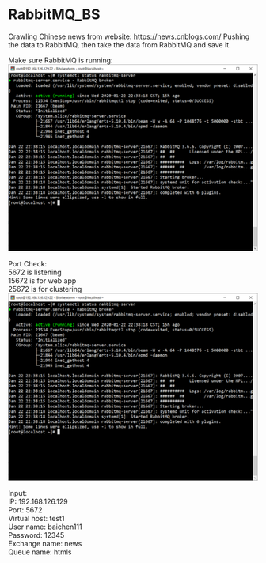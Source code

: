 # RabbitMQ_BS
Crawling Chinese news from website: https://news.cnblogs.com/
Pushing the data to RabbitMQ, then take the data from RabbitMQ and save it.



Make sure RabbitMQ is running:
![Image description](https://github.com/PythonNewLearner/RabbitMQ_BS/blob/master/rabbitmq_status.png)

Port Check: <br>
5672 is listening<br>
15672 is for web app<br>
25672 is for clustering<br>
![Image description](https://github.com/PythonNewLearner/RabbitMQ_BS/blob/master/rabbitmq_status.png)

Input:<br>
IP: 192.168.126.129<br>
Port: 5672<br>
Virtual host: test1<br>
User name: baichen111<br>
Password: 12345<br>
Exchange name: news<br>
Queue name: htmls<br>
